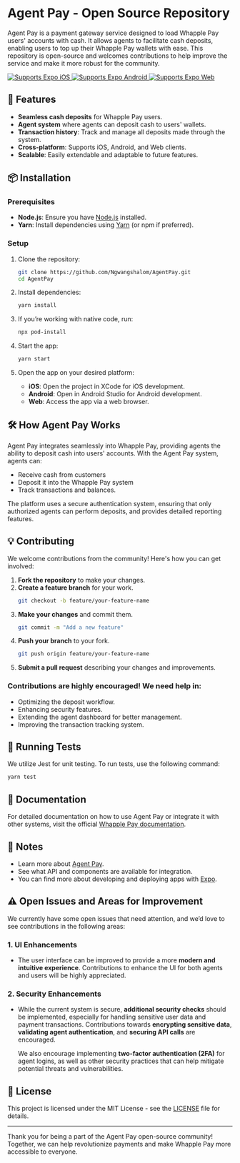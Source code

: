 
# Agent Pay - Open Source Repository

Agent Pay is a payment gateway service designed to load Whapple Pay users' accounts with cash. It allows agents to facilitate cash deposits, enabling users to top up their Whapple Pay wallets with ease. This repository is open-source and welcomes contributions to help improve the service and make it more robust for the community.

<p>
  <!-- iOS -->
  <a href="https://itunes.apple.com/app/apple-store/id982107779">
    <img alt="Supports Expo iOS" longdesc="Supports Expo iOS" src="https://img.shields.io/badge/iOS-4630EB.svg?style=flat-square&logo=APPLE&labelColor=999999&logoColor=fff" />
  </a>
  <!-- Android -->
  <a href="https://play.google.com/store/apps/details?id=host.exp.exponent&referrer=blankexample">
    <img alt="Supports Expo Android" longdesc="Supports Expo Android" src="https://img.shields.io/badge/Android-4630EB.svg?style=flat-square&logo=ANDROID&labelColor=A4C639&logoColor=fff" />
  </a>
  <!-- Web -->
  <a href="https://docs.expo.dev/workflow/web/">
    <img alt="Supports Expo Web" longdesc="Supports Expo Web" src="https://img.shields.io/badge/web-4630EB.svg?style=flat-square&logo=GOOGLE-CHROME&labelColor=4285F4&logoColor=fff" />
  </a>
</p>

## 🚀 Features
- **Seamless cash deposits** for Whapple Pay users.
- **Agent system** where agents can deposit cash to users' wallets.
- **Transaction history**: Track and manage all deposits made through the system.
- **Cross-platform**: Supports iOS, Android, and Web clients.
- **Scalable**: Easily extendable and adaptable to future features.

## 📦 Installation

### Prerequisites
- **Node.js**: Ensure you have [Node.js](https://nodejs.org/) installed.
- **Yarn**: Install dependencies using [Yarn](https://yarnpkg.com/) (or npm if preferred).

### Setup

1. Clone the repository:
   ```bash
   git clone https://github.com/Ngwangshalom/AgentPay.git
   cd AgentPay
   ```

2. Install dependencies:
   ```bash
   yarn install
   ```

3. If you’re working with native code, run:
   ```bash
   npx pod-install
   ```

4. Start the app:
   ```bash
   yarn start
   ```

5. Open the app on your desired platform:
   - **iOS**: Open the project in XCode for iOS development.
   - **Android**: Open in Android Studio for Android development.
   - **Web**: Access the app via a web browser.

## 🛠️ How Agent Pay Works
Agent Pay integrates seamlessly into Whapple Pay, providing agents the ability to deposit cash into users' accounts. With the Agent Pay system, agents can:
- Receive cash from customers
- Deposit it into the Whapple Pay system
- Track transactions and balances.

The platform uses a secure authentication system, ensuring that only authorized agents can perform deposits, and provides detailed reporting features.

## 💡 Contributing

We welcome contributions from the community! Here's how you can get involved:

1. **Fork the repository** to make your changes.
2. **Create a feature branch** for your work.
   ```bash
   git checkout -b feature/your-feature-name
   ```
3. **Make your changes** and commit them.
   ```bash
   git commit -m "Add a new feature"
   ```
4. **Push your branch** to your fork.
   ```bash
   git push origin feature/your-feature-name
   ```
5. **Submit a pull request** describing your changes and improvements.

### Contributions are highly encouraged! We need help in:
- Optimizing the deposit workflow.
- Enhancing security features.
- Extending the agent dashboard for better management.
- Improving the transaction tracking system.

## 🔧 Running Tests

We utilize Jest for unit testing. To run tests, use the following command:
```bash
yarn test
```

## 📄 Documentation

For detailed documentation on how to use Agent Pay or integrate it with other systems, visit the official [Whapple Pay documentation](https://whapplepay-docs.com).

## 📝 Notes
- Learn more about [Agent Pay](https://whapplepay-docs.com/agentpay).
- See what API and components are available for integration.
- You can find more about developing and deploying apps with [Expo](https://docs.expo.dev/).

## ⚠️ Open Issues and Areas for Improvement

We currently have some open issues that need attention, and we’d love to see contributions in the following areas:

### 1. UI Enhancements
- The user interface can be improved to provide a more **modern and intuitive experience**. Contributions to enhance the UI for both agents and users will be highly appreciated.

### 2. Security Enhancements
- While the current system is secure, **additional security checks** should be implemented, especially for handling sensitive user data and payment transactions. Contributions towards **encrypting sensitive data**, **validating agent authentication**, and **securing API calls** are encouraged.
  
  We also encourage implementing **two-factor authentication (2FA)** for agent logins, as well as other security practices that can help mitigate potential threats and vulnerabilities.

## 📜 License

This project is licensed under the MIT License - see the [LICENSE](LICENSE) file for details.

---

Thank you for being a part of the Agent Pay open-source community! Together, we can help revolutionize payments and make Whapple Pay more accessible to everyone.